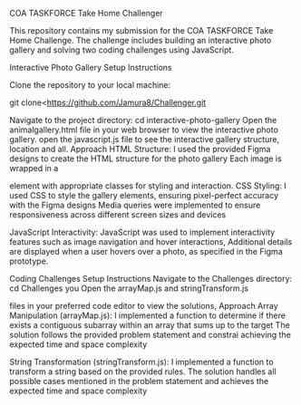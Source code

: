 COA TASKFORCE Take Home Challenger

This repository contains my submission for the COA TASKFORCE Take Home Challenge. 
The challenge includes building an interactive photo gallery and solving two coding challenges using JavaScript.

Interactive Photo Gallery Setup Instructions

Clone the repository to your local machine:

git clone<https://github.com/Jamura8/Challenger.git

Navigate to the project directory: cd interactive-photo-gallery Open the animalgallery.html file in your web browser to view the interactive photo gallery. 
open the javascript.js file to see the interactive gallery structure, location and all. Approach HTML Structure: 
I used the provided Figma designs to create the HTML structure for the photo gallery Each image is wrapped in a

element with appropriate classes for styling and interaction.
CSS Styling: I used CSS to style the gallery elements, ensuring pixel-perfect accuracy with the Figma designs Media queries 
were implemented to ensure responsiveness across different screen sizes and devices

JavaScript Interactivity: JavaScript was used to implement interactivity features such as image navigation and hover interactions, 
Additional details are displayed when a user hovers over a photo, as specified in the Figma prototype.

Coding Challenges Setup Instructions Navigate to the Challenges directory: cd Challenges you Open the arrayMap.js and stringTransform.js

files in your preferred code editor to view the solutions, Approach Array Manipulation (arrayMap.js): I implemented a function to determine 
if there exists a contiguous subarray within an array that sums up to the target The solution follows the provided problem statement and constrai
achieving the expected time and space complexity

String Transformation (stringTransform.js): I implemented a function to transform a string based on the provided rules. The solution handles 
all possible cases mentioned in the problem statement and achieves the expected time and space complexity
